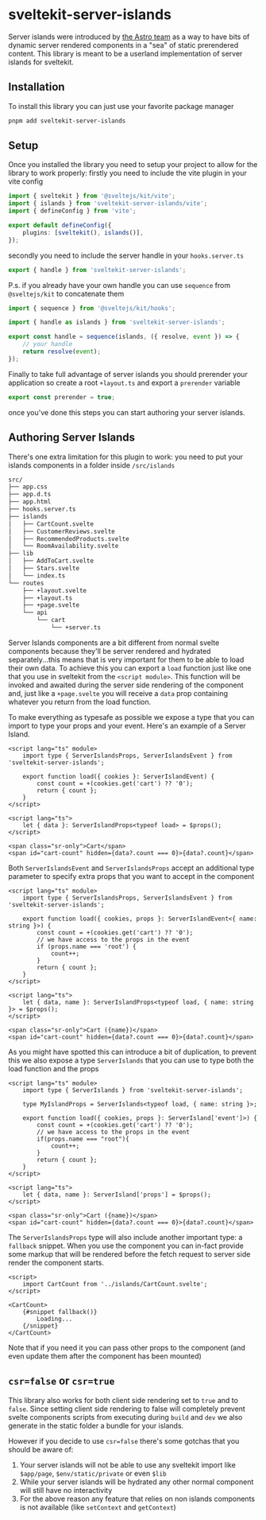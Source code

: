 # sveltekit-server-islands

Server islands were introduced by [the Astro team](https://astro.build/blog/future-of-astro-server-islands/) as a way to have bits of dynamic server rendered components in a "sea" of static prerendered content. This library is meant to be a userland implementation of server islands for sveltekit.

## Installation

To install this library you can just use your favorite package manager

```bash
pnpm add sveltekit-server-islands
```

## Setup

Once you installed the library you need to setup your project to allow for the library to work properly: firstly you need to include the vite plugin in your vite config

```ts
import { sveltekit } from '@sveltejs/kit/vite';
import { islands } from 'sveltekit-server-islands/vite';
import { defineConfig } from 'vite';

export default defineConfig({
	plugins: [sveltekit(), islands()],
});
```

secondly you need to include the server handle in your `hooks.server.ts`

```ts
export { handle } from 'sveltekit-server-islands';
```

P.s. if you already have your own handle you can use `sequence` from `@sveltejs/kit` to concatenate them

```ts
import { sequence } from '@sveltejs/kit/hooks';

import { handle as islands } from 'sveltekit-server-islands';

export const handle = sequence(islands, ({ resolve, event }) => {
	// your handle
	return resolve(event);
});
```

Finally to take full advantage of server islands you should prerender your application so create a root `+layout.ts` and export a `prerender` variable

```ts
export const prerender = true;
```

once you've done this steps you can start authoring your server islands.

## Authoring Server Islands

There's one extra limitation for this plugin to work: you need to put your islands components in a folder inside `/src/islands`

```bash
src/
├── app.css
├── app.d.ts
├── app.html
├── hooks.server.ts
├── islands
│   ├── CartCount.svelte
│   ├── CustomerReviews.svelte
│   ├── RecommendedProducts.svelte
│   └── RoomAvailability.svelte
├── lib
│   ├── AddToCart.svelte
│   ├── Stars.svelte
│   └── index.ts
└── routes
    ├── +layout.svelte
    ├── +layout.ts
    ├── +page.svelte
    └── api
        └── cart
            └── +server.ts
```

Server Islands components are a bit different from normal svelte components because they'll be server rendered and hydrated separately...this means that is very important for them to be able to load their own data. To achieve this you can export a `load` function just like one that you use in sveltekit from the `<script module>`. This function will be invoked and awaited during the server side rendering of the component and, just like a `+page.svelte` you will receive a `data` prop containing whatever you return from the load function.

To make everything as typesafe as possible we expose a type that you can import to type your props and your event. Here's an example of a Server Island.

```svelte
<script lang="ts" module>
	import type { ServerIslandsProps, ServerIslandsEvent } from 'sveltekit-server-islands';

	export function load({ cookies }: ServerIslandEvent) {
		const count = +(cookies.get('cart') ?? '0');
		return { count };
	}
</script>

<script lang="ts">
	let { data }: ServerIslandProps<typeof load> = $props();
</script>

<span class="sr-only">Cart</span>
<span id="cart-count" hidden={data?.count === 0}>{data?.count}</span>
```

Both `ServerIslandsEvent` and `ServerIslandsProps` accept an additional type parameter to specify extra props that you want to accept in the component

```svelte
<script lang="ts" module>
	import type { ServerIslandsProps, ServerIslandsEvent } from 'sveltekit-server-islands';

	export function load({ cookies, props }: ServerIslandEvent<{ name: string }>) {
		const count = +(cookies.get('cart') ?? '0');
		// we have access to the props in the event
		if (props.name === 'root') {
			count++;
		}
		return { count };
	}
</script>

<script lang="ts">
	let { data, name }: ServerIslandProps<typeof load, { name: string }> = $props();
</script>

<span class="sr-only">Cart ({name})</span>
<span id="cart-count" hidden={data?.count === 0}>{data?.count}</span>
```

As you might have spotted this can introduce a bit of duplication, to prevent this we also expose a type `ServerIslands` that you can use to type both the load function and the props

```svelte
<script lang="ts" module>
	import type { ServerIslands } from 'sveltekit-server-islands';

	type MyIslandProps = ServerIslands<typeof load, { name: string }>;

	export function load({ cookies, props }: ServerIsland['event']>) {
		const count = +(cookies.get('cart') ?? '0');
		// we have access to the props in the event
		if(props.name === "root"){
			count++;
		}
		return { count };
	}
</script>

<script lang="ts">
	let { data, name }: ServerIsland['props'] = $props();
</script>

<span class="sr-only">Cart ({name})</span>
<span id="cart-count" hidden={data?.count === 0}>{data?.count}</span>
```

The `ServerIslandsProps` type will also include another important type: a `fallback` snippet. When you use the component you can in-fact provide some markup that will be rendered before the fetch request to server side render the component starts.

```svelte
<script>
	import CartCount from '../islands/CartCount.svelte';
</script>

<CartCount>
	{#snippet fallback()}
		Loading...
	{/snippet}
</CartCount>
```

Note that if you need it you can pass other props to the component (and even update them after the component has been mounted)

## `csr=false` or `csr=true`

This library also works for both client side rendering set to `true` and to `false`. Since setting client side rendering to false will completely prevent svelte components scripts from executing during `build` and `dev` we also generate in the static folder a bundle for your islands.

However if you decide to use `csr=false` there's some gotchas that you should be aware of:

1. Your server islands will not be able to use any sveltekit import like `$app/page`, `$env/static/private` or even `$lib`
2. While your server islands will be hydrated any other normal component will still have no interactivity
3. For the above reason any feature that relies on non islands components is not available (like `setContext` and `getContext`)
